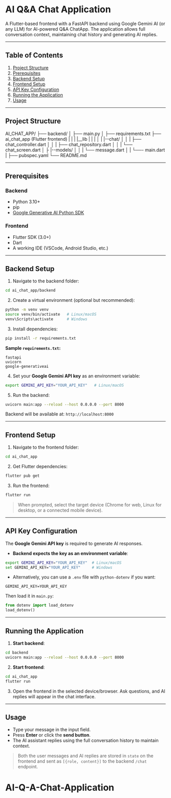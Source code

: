# AI Q&A Chat Application

A Flutter-based frontend with a FastAPI backend using Google Gemini AI (or any LLM) for AI-powered Q&A ChatApp. The application allows full conversation context, maintaining chat history and generating AI replies.

---

## Table of Contents

1. [Project Structure](#project-structure)  
2. [Prerequisites](#prerequisites)  
3. [Backend Setup](#backend-setup)  
4. [Frontend Setup](#frontend-setup)  
5. [API Key Configuration](#api-key-configuration)  
6. [Running the Application](#running-the-application)  
7. [Usage](#usage)  

---

## Project Structure


AI_CHAT_APP/
├── backend/
│   ├── main.py
│   ├── requirements.txt
├── ai_chat_app (Flutter frontend)
|   |
|   |__lib
|   |   |
│   |   |--chat/
│   │   |   ├── chat_controller.dart
│   │   |   ├── chat_repository.dart
│   │   |   └── chat_screen.dart
│   ├   |--models/
│   │   |   └── message.dart
│   |   └──- main.dart
|   ├── pubspec.yaml
└── README.md

---

## Prerequisites

### Backend
- Python 3.10+  
- pip  
- [Google Generative AI Python SDK](https://pypi.org/project/google-generativeai/)  

### Frontend
- Flutter SDK (3.0+)  
- Dart  
- A working IDE (VSCode, Android Studio, etc.)  

---

## Backend Setup

1. Navigate to the backend folder:

```bash
cd ai_chat_app/backend
```

2. Create a virtual environment (optional but recommended):

```bash
python -m venv venv
source venv/bin/activate   # Linux/macOS
venv\Scripts\activate      # Windows
```

3. Install dependencies:

```bash
pip install -r requirements.txt
```

**Sample `requirements.txt`:**

```
fastapi
uvicorn
google-generativeai
```

4. Set your **Google Gemini API key** as an environment variable:

```bash
export GEMINI_API_KEY="YOUR_API_KEY"   # Linux/macOS
```

5. Run the backend:

```bash
uvicorn main:app --reload --host 0.0.0.0 --port 8000
```

Backend will be available at: `http://localhost:8000`

---

## Frontend Setup

1. Navigate to the frontend folder:

```bash
cd ai_chat_app
```

2. Get Flutter dependencies:

```bash
flutter pub get
```

3. Run the frontend:

```bash
flutter run
```

> When prompted, select the target device (Chrome for web, Linux for desktop, or a connected mobile device).

---

## API Key Configuration

The **Google Gemini API key** is required to generate AI responses.  

- **Backend expects the key as an environment variable**:

```bash
export GEMINI_API_KEY="YOUR_API_KEY"  # Linux/macOS
set GEMINI_API_KEY="YOUR_API_KEY"     # Windows
```

- Alternatively, you can use a `.env` file with `python-dotenv` if you want:

```
GEMINI_API_KEY=YOUR_API_KEY
```

Then load it in `main.py`:

```python
from dotenv import load_dotenv
load_dotenv()
```

---

## Running the Application

1. **Start backend**:

```bash
cd backend
uvicorn main:app --reload --host 0.0.0.0 --port 8000
```

2. **Start frontend**:

```bash
cd ai_chat_app
flutter run
```

3. Open the frontend in the selected device/browser. Ask questions, and AI replies will appear in the chat interface.  

---

## Usage

- Type your message in the input field.  
- Press **Enter** or click the **send button**.  
- The AI assistant replies using the full conversation history to maintain context.  

> Both the user messages and AI replies are stored in `state` on the frontend and sent as `[{role, content}]` to the backend `/chat` endpoint.

# AI-Q-A-Chat-Application
